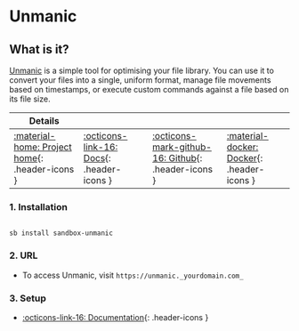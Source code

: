 # Unmanic

## What is it?

[Unmanic](https://github.com/Unmanic/unmanic) is a simple tool for optimising your file library. You can use it to convert your files into a single, uniform format, manage file movements based on timestamps, or execute custom commands against a file based on its file size.

| Details     |             |             |             |
|-------------|-------------|-------------|-------------|
| [:material-home: Project home](https://github.com/Unmanic/unmanic){: .header-icons } | [:octicons-link-16: Docs](https://github.com/Unmanic/unmanic/blob/master/docs/configuration/README.md){: .header-icons } | [:octicons-mark-github-16: Github](https://github.com/Unmanic/unmanic){: .header-icons } | [:material-docker: Docker](https://hub.docker.com/r/josh5/unmanic){: .header-icons }|

### 1. Installation

``` shell

sb install sandbox-unmanic

```

### 2. URL

- To access Unmanic, visit `https://unmanic._yourdomain.com_`

### 3. Setup

- [:octicons-link-16: Documentation](https://github.com/Unmanic/unmanic/blob/master/docs/configuration/README.md){: .header-icons }
